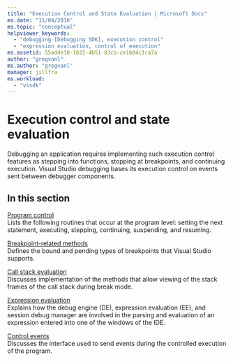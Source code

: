 ```yaml
---
title: "Execution Control and State Evaluation | Microsoft Docs"
ms.date: "11/04/2016"
ms.topic: "conceptual"
helpviewer_keywords: 
  - "debugging [Debugging SDK], execution control"
  - "expression evaluation, control of execution"
ms.assetid: 55adde38-1622-4b51-83cb-ce1b04c1ca7a
author: "gregvanl"
ms.author: "gregvanl"
manager: jillfra
ms.workload: 
  - "vssdk"
---
```

# Execution control and state evaluation
Debugging an application requires implementing such execution control features as stepping into functions, stopping at breakpoints, and continuing execution. Visual Studio debugging bases its execution control on events sent between debugger components.  
  
## In this section  
 [Program control](../../extensibility/debugger/program-control.md)  
 Lists the following routines that occur at the program level: setting the next statement, executing, stepping, continuing, suspending, and resuming.  
  
 [Breakpoint-related methods](../../extensibility/debugger/breakpoint-related-methods.md)  
 Defines the bound and pending types of breakpoints that Visual Studio supports.  
  
 [Call stack evaluation](../../extensibility/debugger/call-stack-evaluation.md)  
 Discusses implementation of the methods that allow viewing of the stack frames of the call stack during break mode.  
  
 [Expression evaluation](../../extensibility/debugger/expression-evaluation-visual-studio-debugging-sdk.md)  
 Explains how the debug engine (DE), expression evaluation (EE), and session debug manager are involved in the parsing and evaluation of an expression entered into one of the windows of the IDE.  
  
 [Control events](../../extensibility/debugger/control-events.md)  
 Discusses the interface used to send events during the controlled execution of the program.